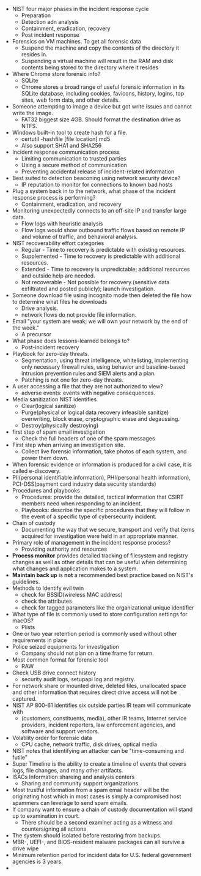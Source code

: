 * NIST four major phases in the incident response cycle
  * Preparation
  * Detection adn analysis
  * Containment, eradication, recovery
  * Post incident response
* Forensics on VM machines. To get all forensic data
  * Suspend the machine and copy the contents of the directory it resides in.
  * Suspending a virtual machine will result in the RAM and disk contents being stored
to the directory where it resides
* Where Chrome store forensic info?
  * SQLite
  * Chrome stores a broad range of useful forensic information in its SQLite database,
including cookies, favicons, history, logins, top sites, web form data, and other details.
* Someone attempting to image a device but got write issues and cannot write the image.
  * FAT32 biggest size 4GB. Should format the destination drive as NTFS.
* Windows built-in tool to create hash for a file.
  * certutil -hashfile [file location] md5 
  * Also support SHA1 and SHA256
* Incident response communication process
  *  Limiting communication to trusted parties
  *  Using a secure method of communication
  *  Preventing accidental release of incident-related information
* Best suited to detection beaconing using network security device?
  * IP reputation to monitor for connections
to known bad hosts
* Plug a system back in to the network, what phase of the incident response process is performing?
  * Containment, eradication, and recovery
* Monitoring unexpectedly connects to an off-site IP and transfer large data.
  * Flow logs with heuristic analysis
  * Flow logs would show outbound traffic flows based on remote IP and volume of traffic, and behavioral analysis.
* NIST recoverability effort categories
  * Regular - Time to recovery is predictable with existing resources.
  * Supplemented - Time to recovery is predictable with additional resources.
  * Extended - Time to recovery is unpredictable; additional resources and outside help are needed.
  * Not recoverable - Not possible for recovery.(sensitive data exfiltrated and posted publicly); launch investigation.
* Someone download file using incognito mode then deleted the file how to determine what files he downloads
  * Drive analysis.
  * network flows do not provide file information.
* Email "your system are weak; we will own your network by the end of the week."
  * A precursor
* What phase does lessons-learned belongs to?
  * Post-incident recovery
* Playbook for zero-day threats.
  * Segmentation, using threat intelligence, whitelisting, implementing only necessary firewall rules, using behavior and baseline-based intrusion prevention rules and SIEM alerts and a plan.
  * Patching is not one for zero-day threats.
* A user accessing a file that they are not authorized to view?
  * adverse events: events with negative consequences.
* Media sanitization NIST identifies
  * Clear(logical sanitize)
  * Purge(physical or logical data recovery infeasible sanitize) overwriting, block erase, cryptographic erase and degaussing.
  * Destroy(physically destroying)
* first step of spam email investigation
  * Check the full headers of one of the spam messages
* First step when arriving an investigation site.
  * Collect live forensic information, take photos of each system, and power them down.
* When forensic evidence or information is produced for a civil case, it is called e-discovery.
* PII(personal identifiable information), PHI(personal health information), PCI-DSS(payment card industry data security standards)
* Procedures and playbooks
  * Procedures: provide the detailed, tactical information that CSIRT members need when responding to an incident.
  * Playbooks: describe the specific procedures that they will follow in the event of a specific type of cybersecurity incident.
* Chain of custody 
  * Documenting the way that we secure, transport and verify that items acquired for investigation were held in an appropriate manner.
* Primary role of management in the incident response process?
  * Providing authority and resources
* **Process monitor** provides detailed tracking of filesystem and registry changes as well as other details that can be useful when determining what changes and application makes to a system.
* **Maintain back up** is **not** a recommended best practice based on NIST's guidelines.
* Methods to Identify evil twin 
  * check for BSSID(wireless MAC address)
  * check the attributes
  * check for tagged parameters like the organizational unique identifier
* What type of file is commonly used to store configuration settings for macOS?
  * Plists
* One or two year retention period is commonly used without other requirements in place
* Police seized equipments for investigation
  * Company should not plan on a time frame for return.
* Most common format for forensic tool
  * RAW
* Check USB drive connect history
  * security audit logs, setupapi log and registry.
* For network share or mounted drive, deleted files, unallocated space and other information that requires direct drive access will not be captured.
* NIST AP 800-61 identifies six outside parties IR team will communicate with
  * (customers, constituents, media), other IR teams, Internet service providers, incident reporters, law enforcement agencies, and software and support vendors.
* Volatility order for forensic data
  * CPU cache, network traffic, disk drives, optical media
* NIST notes that identifying an attacker can be "time-consuming and futile"
* Super Timeline is the ability to create a timeline of events that covers logs, file changes, and many other artifacts.
* ISACs Information shareing and analysis centers
  * Sharing and community support organizations.
* Most trustful information from a spam email header will be the originating host which in most cases is simply a compromised host spammers can leverage to send spam emails.
* If company want to ensure a chain of custody documentation will stand up to examination in court.
  * There should be a second examiner acting as a witness and countersigning all actions
* The system should isolated before restoring from backups.
* MBR-, UEFI-, and BIOS-resident malware packages can all survive a drive wipe
* Minimum retention period for incident data for U.S. federal government agencies is 3 years.
* 